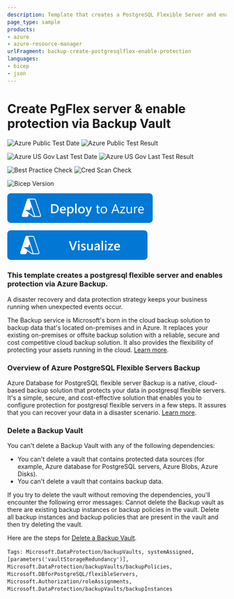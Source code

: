 ```yaml
---
description: Template that creates a PostgreSQL Flexible Server and enables protection via Backup Vault
page_type: sample
products:
- azure
- azure-resource-manager
urlFragment: backup-create-postgresqlflex-enable-protection
languages:
- bicep
- json
---
```

# Create PgFlex server & enable protection via Backup Vault

![Azure Public Test Date](https://azurequickstartsservice.blob.core.windows.net/badges/quickstarts/microsoft.dataprotection/backup-create-postgresqlflex-enable-protection/PublicLastTestDate.svg)
![Azure Public Test Result](https://azurequickstartsservice.blob.core.windows.net/badges/quickstarts/microsoft.dataprotection/backup-create-postgresqlflex-enable-protection/PublicDeployment.svg)

![Azure US Gov Last Test Date](https://azurequickstartsservice.blob.core.windows.net/badges/quickstarts/microsoft.dataprotection/backup-create-postgresqlflex-enable-protection/FairfaxLastTestDate.svg)
![Azure US Gov Last Test Result](https://azurequickstartsservice.blob.core.windows.net/badges/quickstarts/microsoft.dataprotection/backup-create-postgresqlflex-enable-protection/FairfaxDeployment.svg)

![Best Practice Check](https://azurequickstartsservice.blob.core.windows.net/badges/quickstarts/microsoft.dataprotection/backup-create-postgresqlflex-enable-protection/BestPracticeResult.svg)
![Cred Scan Check](https://azurequickstartsservice.blob.core.windows.net/badges/quickstarts/microsoft.dataprotection/backup-create-postgresqlflex-enable-protection/CredScanResult.svg)

![Bicep Version](https://azurequickstartsservice.blob.core.windows.net/badges/quickstarts/microsoft.dataprotection/backup-create-postgresqlflex-enable-protection/BicepVersion.svg)

[![Deploy To Azure](https://raw.githubusercontent.com/Azure/azure-quickstart-templates/master/1-CONTRIBUTION-GUIDE/images/deploytoazure.svg?sanitize=true)](https://portal.azure.com/#create/Microsoft.Template/uri/https%3A%2F%2Fraw.githubusercontent.com%2FAzure%2Fazure-quickstart-templates%2Fmaster%2Fquickstarts%2Fmicrosoft.dataprotection%2Fbackup-create-postgresqlflex-enable-protection%2Fazuredeploy.json)

[![Visualize](https://raw.githubusercontent.com/Azure/azure-quickstart-templates/master/1-CONTRIBUTION-GUIDE/images/visualizebutton.svg?sanitize=true)](http://armviz.io/#/?load=https%3A%2F%2Fraw.githubusercontent.com%2FAzure%2Fazure-quickstart-templates%2Fmaster%2Fquickstarts%2Fmicrosoft.dataprotection%2Fbackup-create-postgresqlflex-enable-protection%2Fazuredeploy.json)

### This template creates a postgresql flexible server and enables protection via Azure Backup.

A disaster recovery and data protection strategy keeps your business running when unexpected events occur.

The Backup service is Microsoft's born in the cloud backup solution to backup data that's located on-premises and in Azure. It replaces your existing on-premises or offsite backup solution with a reliable, secure and cost competitive cloud backup solution. It also provides the flexibility of protecting your assets running in the cloud. [Learn more](http://aka.ms/backup-learn-more/).

### Overview of Azure PostgreSQL Flexible Servers Backup

Azure Database for PostgreSQL flexible server Backup is a native, cloud-based backup solution that protects your data in postgresql flexible servers. It's a simple, secure, and cost-effective solution that enables you to configure protection for postgresql flexible servers in a few steps. It assures that you can recover your data in a disaster scenario. [Learn more](https://learn.microsoft.com/en-us/azure/backup/backup-azure-database-postgresql-flex-overview).

### Delete a Backup Vault

You can't delete a Backup Vault with any of the following dependencies:

- You can't delete a vault that contains protected data sources (for example, Azure database for PostgreSQL servers, Azure Blobs, Azure Disks).
- You can't delete a vault that contains backup data.

If you try to delete the vault without removing the dependencies, you'll encounter the following error messages:
Cannot delete the Backup vault as there are existing backup instances or backup policies in the vault. Delete all backup instances and backup policies that are present in the vault and then try deleting the vault.

Here are the steps for [Delete a Backup Vault](https://docs.microsoft.com/azure/backup/backup-vault-overview#delete-a-backup-vault).

`Tags: Microsoft.DataProtection/backupVaults, systemAssigned, [parameters('vaultStorageRedundancy')], Microsoft.DataProtection/backupVaults/backupPolicies, Microsoft.DBforPostgreSQL/flexibleServers, Microsoft.Authorization/roleAssignments, Microsoft.DataProtection/backupVaults/backupInstances`